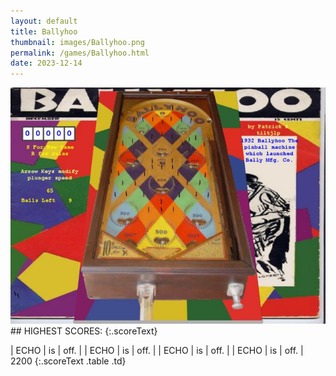 ```yaml
---
layout: default
title: Ballyhoo
thumbnail: images/Ballyhoo.png
permalink: /games/Ballyhoo.html
date: 2023-12-14
---
```


<img src="../images/Ballyhoo.png" class="gameThumbnail img-fluid mx-auto align-middle">
## HIGHEST SCORES:
{:.scoreText}

| ECHO | is | off. | 
| ECHO | is | off. | 
| ECHO | is | off. | 
| ECHO | is | off. | 
2200 
{:.scoreText .table .td}
